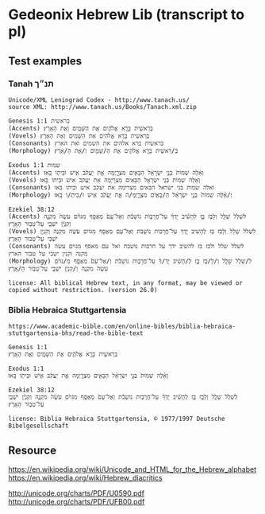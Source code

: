 # Gedeonix Hebrew Lib (transcript to pl)

## Test examples

### Tanah תנ״ך

    Unicode/XML Leningrad Codex - http://www.tanach.us/
    source XML: http://www.tanach.us/Books/Tanach.xml.zip

    Genesis 1:1 בראשית
    (Accents) בְּרֵאשִׁ֖ית בָּרָ֣א אֱלֹהִ֑ים אֵ֥ת הַשָּׁמַ֖יִם וְאֵ֥ת הָאָֽרֶץ׃
    (Vovels) בְּרֵאשִׁית בָּרָא אֱלֹהִים אֵת הַשָּׁמַיִם וְאֵת הָאָרֶץ׃
    (Consonants) בראשית ברא אלהים את השמים ואת הארץ
    (Morphology) בְּ/רֵאשִׁ֖ית בָּרָ֣א אֱלֹהִ֑ים אֵ֥ת הַ/שָּׁמַ֖יִם וְ/אֵ֥ת הָ/אָֽרֶץ׃
    
    Exodus 1:1 שמות
    (Accents) וְאֵ֗לֶּה שְׁמוֹת֙ בְּנֵ֣י יִשְׂרָאֵ֔ל הַבָּאִ֖ים מִצְרָ֑יְמָה אֵ֣ת יַעֲקֹ֔ב אִ֥ישׁ וּבֵית֖וֹ בָּֽאוּ׃
    (Vovels) וְאֵלֶּה שְׁמוֹת בְּנֵי יִשְׂרָאֵל הַבָּאִים מִצְרָיְמָה אֵת יַעֲקֹב אִישׁ וּבֵיתוֹ בָּאוּ׃
    (Consonants) ואלה שמות בני ישראל הבאים מצרימה את יעקב איש וביתו באו
    (Morphology) וְ/אֵ֗לֶּה שְׁמוֹת֙ בְּנֵ֣י יִשְׂרָאֵ֔ל הַ/בָּאִ֖ים מִצְרָ֑יְמָ/ה אֵ֣ת יַעֲקֹ֔ב אִ֥ישׁ וּ/בֵית֖/וֹ בָּֽאוּ׃
    
    Ezekiel 38:12
    (Accents) לִשְׁלֹ֥ל שָׁלָ֖ל וְלָבֹ֣ז בַּ֑ז לְהָשִׁ֨יב יָדְךָ֜ עַל־חֳרָב֣וֹת נוֹשָׁבֹ֗ת וְאֶל־עַם֙ מְאֻסָּ֣ף מִגּוֹיִ֔ם עֹשֶׂה֙ מִקְנֶ֣ה וְקִנְיָ֔ן יֹשְׁבֵ֖י עַל־טַבּ֥וּר הָאָֽרֶץ׃
    (Vovels) לִשְׁלֹל שָׁלָל וְלָבֹז בַּז לְהָשִׁיב יָדְךָ עַל־חֳרָבוֹת נוֹשָׁבֹת וְאֶל־עַם מְאֻסָּף מִגּוֹיִם עֹשֶׂה מִקְנֶה וְקִנְיָן יֹשְׁבֵי עַל־טַבּוּר הָאָרֶץ׃
    (Consonants) לשלל שלל ולבז בז להשיב ידך על חרבות נושבת ואל עם מאסף מגוים עשה מקנה וקנין ישבי על טבור הארץ
    (Morphology) לִ/שְׁלֹ֥ל שָׁלָ֖ל וְ/לָ/בֹ֣ז בַּ֑ז לְ/הָשִׁ֨יב יָדְ/ךָ֜ עַל־חֳרָב֣וֹת נוֹשָׁבֹ֗ת וְ/אֶל־עַם֙ מְאֻסָּ֣ף מִ/גּוֹיִ֔ם עֹשֶׂה֙ מִקְנֶ֣ה וְ/קִנְיָ֔ן יֹשְׁבֵ֖י עַל־טַבּ֥וּר הָ/אָֽרֶץ׃
        
    license: All biblical Hebrew text, in any format, may be viewed or copied without restriction. (version 26.0)

### Biblia Hebraica Stuttgartensia
    
    https://www.academic-bible.com/en/online-bibles/biblia-hebraica-stuttgartensia-bhs/read-the-bible-text

    Genesis 1:1
    בְּרֵאשִׁ֖ית בָּרָ֣א אֱלֹהִ֑ים אֵ֥ת הַשָּׁמַ֖יִם וְאֵ֥ת הָאָֽרֶץ׃

    Exodus 1:1
    וְאֵ֗לֶּה שְׁמֹות֙ בְּנֵ֣י יִשְׂרָאֵ֔ל הַבָּאִ֖ים מִצְרָ֑יְמָה אֵ֣ת יַעֲקֹ֔ב אִ֥ישׁ וּבֵיתֹ֖ו בָּֽאוּ׃

    Ezekiel 38:12
    לִשְׁלֹ֥ל שָׁלָ֖ל וְלָבֹ֣ז בַּ֑ז לְהָשִׁ֨יב יָדְךָ֜ עַל־חֳרָבֹ֣ות נֹושָׁבֹ֗ת וְאֶל־עַם֙ מְאֻסָּ֣ף מִגֹּויִ֔ם עֹשֶׂה֙ מִקְנֶ֣ה וְקִנְיָ֔ן יֹשְׁבֵ֖י עַל־טַבּ֥וּר הָאָֽרֶץ׃
    
    license: Biblia Hebraica Stuttgartensia, © 1977/1997 Deutsche Bibelgesellschaft

## Resource
https://en.wikipedia.org/wiki/Unicode_and_HTML_for_the_Hebrew_alphabet
https://en.wikipedia.org/wiki/Hebrew_diacritics

http://unicode.org/charts/PDF/U0590.pdf
http://unicode.org/charts/PDF/UFB00.pdf